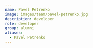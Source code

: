 ```yaml
---
name: Pavel Petrenko
image: images/team/pavel-petrenko.jpg
description: developer
role: developer
group: alumni
aliases:
  - Pavel Petrenko
---
```


